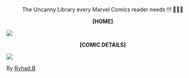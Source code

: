 <p align="center">The Uncanny Library every Marvel Comics reader needs !!! 👊💪🙌</p>

<p align="center"><strong>[HOME]</strong></p>
<img src="./screenshots/home-image.png" />

<p align="center"><strong>[COMIC DETAILS]</strong></p>
<img src="./screenshots/details-image-02.png" />

<p>By <a href="https://ryhad.com">Ryhad.B</a> </p>

</p>
